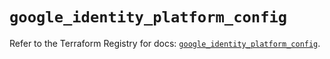 # `google_identity_platform_config`

Refer to the Terraform Registry for docs: [`google_identity_platform_config`](https://registry.terraform.io/providers/hashicorp/google-beta/5.27.0/docs/resources/google_identity_platform_config).
